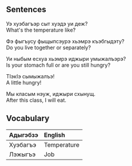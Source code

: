 ## Sentences

Уэ хуэбагъэр сыт хуэдэ уи деж?  
What's the temperature like?

Фэ фыгъусу фыщыпсэурэ хьэмрэ къэбгыдэту?  
Do you live together or separately?

Уи ныбым есхуа хьэмрэ иджыри умыжалъэрэ?  
Is your stomach full or are you still hungry?

ТIэкIэ сымыжалъэ!  
A little hungry!

Мы класым нэуж, иджыри схынущ.  
After this class, I will eat.
## Vocabulary

| Адыгэбзэ | English     |
| :------- | :---------- |
| Хуэбагъэ | Temperature |
| Лэжыгъэ  | Job         |
